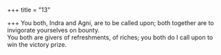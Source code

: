+++
title = "13"

+++
You both, Indra and Agni, are to be called upon; both together are to  invigorate yourselves on bounty.  
You both are givers of refreshments, of riches; you both do I call upon  to win the victory prize.  